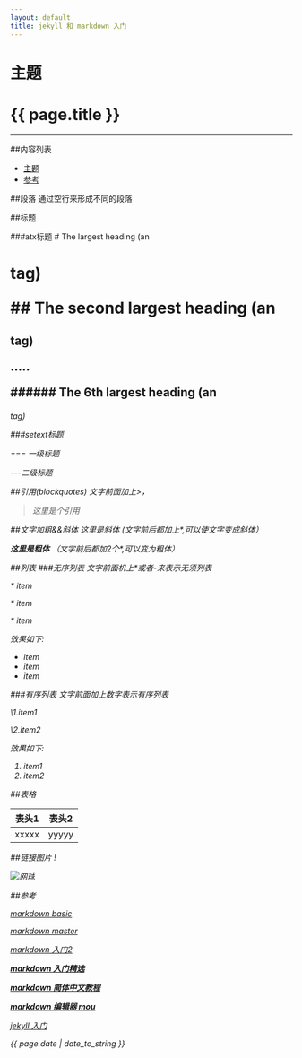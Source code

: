 ```yaml
---
layout: default
title: jekyll 和 markdown 入门
---
```


主题
======

<h1> {{ page.title }} </h1>

-----

##内容列表
* [主题](#主题)
* [参考](#ck)

##段落
通过空行来形成不同的段落

##标题

###atx标题
\# The largest heading (an <h1> tag)

\#\# The second largest heading (an <h2> tag)

.....

\#\#\#\#\#\# The 6th largest heading (an <h6> tag)

###setext标题

\=\=\= 一级标题

\-\-\-二级标题

##引用(blockquotes)
文字前面加上\>，

>这里是个引用

##文字加粗&&斜体
*这里是斜体* (文字前后都加上\*,可以使文字变成斜体）

**这里是粗体** （文字前后都加2个\*,可以变为粗体）

##列表
###无序列表
文字前面机上\*或者\-来表示无须列表

\* item 

\* item

\* item 

效果如下:

* item 
* item
* item 


###有序列表
文字前面加上数字表示有序列表

\1.item1

\2.item2

效果如下:

1. item1
2. item2

##表格

表头1|表头2
-----|------
xxxxx|yyyyy

##链接图片
\![]()

![网球](https://github.com/huyongde/huyongde.github.io/blob/master/image/IMG_1979.JPG)

<div id ="ck" > 
##参考 
</div>

[*markdown basic*](https://help.github.com/articles/markdown-basics/)

[*markdown master*](https://guides.github.com/features/mastering-markdown/)

[markdown 入门2](http://www.jianshu.com/p/q81RER)

[**markdown 入门精选**](http://ibruce.info/2013/11/26/markdown/)

[**markdown 简体中文教程**](http://wowubuntu.com/markdown/)

[***markdown 编辑器 mou***](http://25.io/mou/)

[jekyll 入门](http://trefoil.github.io/2013/10/05/jekyll.html)

*{{ page.date | date_to_string }}*
